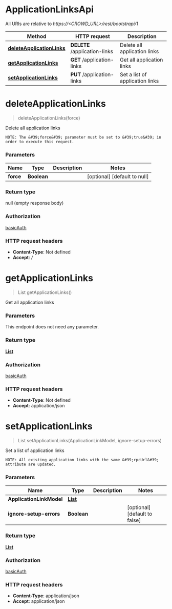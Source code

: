 # ApplicationLinksApi

All URIs are relative to *https://&lt;CROWD_URL&gt;/rest/bootstrapi/1*

| Method | HTTP request | Description |
|------------- | ------------- | -------------|
| [**deleteApplicationLinks**](ApplicationLinksApi.md#deleteApplicationLinks) | **DELETE** /application-links | Delete all application links |
| [**getApplicationLinks**](ApplicationLinksApi.md#getApplicationLinks) | **GET** /application-links | Get all application links |
| [**setApplicationLinks**](ApplicationLinksApi.md#setApplicationLinks) | **PUT** /application-links | Set a list of application links |


<a name="deleteApplicationLinks"></a>
# **deleteApplicationLinks**
> deleteApplicationLinks(force)

Delete all application links

    NOTE: The &#39;force&#39; parameter must be set to &#39;true&#39; in order to execute this request.

### Parameters

|Name | Type | Description  | Notes |
|------------- | ------------- | ------------- | -------------|
| **force** | **Boolean**|  | [optional] [default to null] |

### Return type

null (empty response body)

### Authorization

[basicAuth](../README.md#basicAuth)

### HTTP request headers

- **Content-Type**: Not defined
- **Accept**: */*

<a name="getApplicationLinks"></a>
# **getApplicationLinks**
> List getApplicationLinks()

Get all application links

### Parameters
This endpoint does not need any parameter.

### Return type

[**List**](../Models/ApplicationLinkModel.md)

### Authorization

[basicAuth](../README.md#basicAuth)

### HTTP request headers

- **Content-Type**: Not defined
- **Accept**: application/json

<a name="setApplicationLinks"></a>
# **setApplicationLinks**
> List setApplicationLinks(ApplicationLinkModel, ignore-setup-errors)

Set a list of application links

    NOTE: All existing application links with the same &#39;rpcUrl&#39; attribute are updated.

### Parameters

|Name | Type | Description  | Notes |
|------------- | ------------- | ------------- | -------------|
| **ApplicationLinkModel** | [**List**](../Models/ApplicationLinkModel.md)|  | |
| **ignore-setup-errors** | **Boolean**|  | [optional] [default to false] |

### Return type

[**List**](../Models/ApplicationLinkModel.md)

### Authorization

[basicAuth](../README.md#basicAuth)

### HTTP request headers

- **Content-Type**: application/json
- **Accept**: application/json

